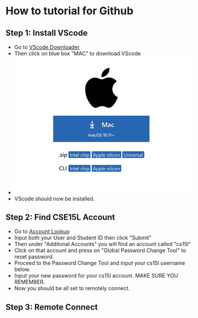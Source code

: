 # How to tutorial for Github
## Step 1: Install VScode
* Go to [VScode Downloader](https://code.visualstudio.com/download)
* Then click on blue box "MAC" to download VScode
* ![image](download.png)
* VScode should now be installed.
## Step 2: Find CSE15L Account
* Go to [Account Lookup](https://sdacs.ucsd.edu/~icc/index.php)
* Input both your User and Student ID then click "Submit"
* Then under "Additonal Accounts" you will find an account called "cs15l"
* Click on that account and press on "Global Password Change Tool" to reset password.
* Proceed to the Password Change Tool and input your cs15l username below.
* Input your new password for your cs15l account. MAKE SURE YOU REMEMBER.
* Now you should be all set to remotely connect.
## Step 3: Remote Connect

